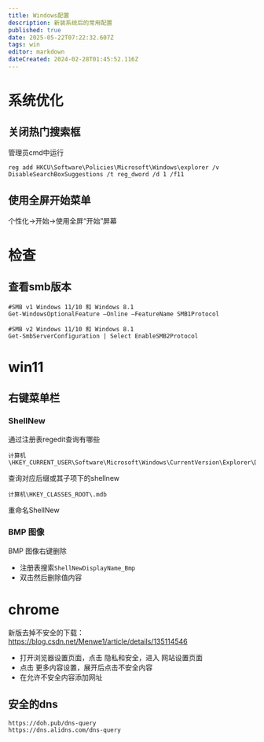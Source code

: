 ```yaml
---
title: Windows配置
description: 新装系统后的常用配置
published: true
date: 2025-05-22T07:22:32.607Z
tags: win
editor: markdown
dateCreated: 2024-02-28T01:45:52.116Z
---
```


# 系统优化
## 关闭热门搜索框
管理员cmd中运行
```
reg add HKCU\Software\Policies\Microsoft\Windows\explorer /v DisableSearchBoxSuggestions /t reg_dword /d 1 /f11
```

## 使用全屏开始菜单
个性化->开始->使用全屏“开始”屏幕

# 检查
## 查看smb版本

```
#SMB v1 Windows 11/10 和 Windows 8.1
Get-WindowsOptionalFeature –Online –FeatureName SMB1Protocol

#SMB v2 Windows 11/10 和 Windows 8.1
Get-SmbServerConfiguration | Select EnableSMB2Protocol
```

# win11
## 右键菜单栏
### ShellNew
通过注册表regedit查询有哪些
```
计算机\HKEY_CURRENT_USER\Software\Microsoft\Windows\CurrentVersion\Explorer\Discardable\PostSetup\ShellNew
```
查询对应后缀或其子项下的shellnew
```
计算机\HKEY_CLASSES_ROOT\.mdb
```
重命名ShellNew

### BMP 图像
BMP 图像右键删除
- 注册表搜索```ShellNewDisplayName_Bmp```
- 双击然后删除值内容

# chrome
新版去掉不安全的下载：https://blog.csdn.net/Menwe1/article/details/135114546
- 打开浏览器设置页面，点击 隐私和安全，进入 网站设置页面
- 点击 更多内容设置，展开后点击不安全内容
-  在允许不安全内容添加网址

## 安全的dns
```
https://doh.pub/dns-query
https://dns.alidns.com/dns-query
```